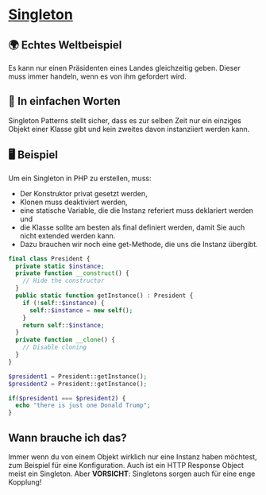 # [Singleton](/singleton.md)

## 🌍 Echtes Weltbeispiel
Es kann nur einen Präsidenten eines Landes gleichzeitig geben. Dieser muss immer handeln, wenn es von ihm gefordert wird. 

## 💬 In einfachen Worten
Singleton Patterns stellt sicher, dass es zur selben Zeit nur ein einziges Objekt einer Klasse gibt und kein zweites davon instanziiert werden kann. 

## 🖥 Beispiel

Um ein Singleton in PHP zu erstellen, muss: 

- Der Konstruktor privat gesetzt werden,
- Klonen muss deaktiviert werden,
- eine statische Variable, die die Instanz referiert muss deklariert werden und
- die Klasse sollte am besten als final definiert werden, damit Sie auch nicht extended werden kann.
- Dazu brauchen wir noch eine get-Methode, die uns die Instanz übergibt. 

```php
final class President {
  private static $instance;
  private function __construct() {
    // Hide the constructor
  }
  public static function getInstance() : President {
    if (!self::$instance) {
      self::$instance = new self();
    }
    return self::$instance;
  }
  private function __clone() {
    // Disable cloning
  }
}

$president1 = President::getInstance();
$president2 = President::getInstance();

if($president1 === $president2) {
  echo "there is just one Donald Trump";
}
```

## Wann brauche ich das? 
Immer wenn du von einem Objekt wirklich nur eine Instanz haben möchtest, zum Beispiel für eine Konfiguration. Auch ist ein HTTP Response Object meist ein Singleton. Aber **VORSICHT**: Singletons sorgen auch für eine enge Kopplung! 

